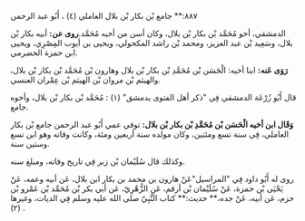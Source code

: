 ٨٨٧:** جامع بْن بكار بْن بلال العاملي (٤) ، أَبُو عبد الرحمن

الدمشقي، أخو مُحَمَّد بْن بكار بْن بلال، وكان أسن من أخيه مُحَمَّد.**روى عن:** أبيه بكار بْن بلال، وسَعِيد بْن عبد العزيز، ومحمد بْن راشد المكحولي، ويحيى بن أيوب المِصْرِي، ويحيى ابن حمزة الحضرمي.

**رَوَى عَنه:** ابنا أخيه: الْحَسَن بْن مُحَمَّدِ بْن بكار بْن بلال وهارون بْن مُحَمَّد بْن بكار بْن بلال، والهيثم بْن مروان بْن الهيثم بْن عِمْران العنسي.

قال أَبُو زُرْعَة الدمشقي فِي "ذكر أهل الفتوى بدمشق" (١) : مُحَمَّد بْن بكار بْن بلال، وأخوه جامع.

**وَقَال ابن أخيه الْحَسَن بْن مُحَمَّدِ بْن بكار بْن بلال:** توفي عمي أَبُو عبد الرحمن جامع بْن بكار العاملي، فِي سنة تسع ومئتين، وكان مولده سنة أربعين ومئة، وكانت وفاته وهو ابن تسع وستين سنة.

وكذلك قال سُلَيْمان بْن زبر فِي تاريخ وفاته، ومبلغ سنه.

روى له أَبُو داود فِي "المراسيل"عَنْ هارون بن محمد بن بكار ابن بلال، عَن أبيه وعمه، عَنْ يَحْيَى بْن حمزة، عَنْ سُلَيْمان بْن أرقم، عَنِ الزُّهْرِيّ، عَن أبي بكر بْن مُحَمَّد بْن عَمْرو بْن حزم، عَن أبيه، عَنْ جده،** حديث:** كتاب النَّبِيّ صلى الله عليه وسلم فِي الديات، وغيرها (٢) .